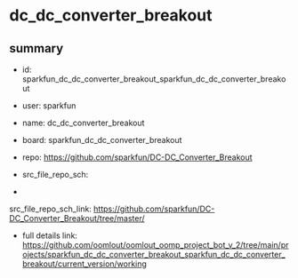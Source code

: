 # dc_dc_converter_breakout
 
## summary 
* id: sparkfun_dc_dc_converter_breakout_sparkfun_dc_dc_converter_breakout
* user: sparkfun
* name: dc_dc_converter_breakout
* board: sparkfun_dc_dc_converter_breakout
* repo: https://github.com/sparkfun/DC-DC_Converter_Breakout



* src_file_repo_sch: 
*
 src_file_repo_sch_link: https://github.com/sparkfun/DC-DC_Converter_Breakout/tree/master/
* full details link: https://github.com/oomlout/oomlout_oomp_project_bot_v_2/tree/main/projects/sparkfun_dc_dc_converter_breakout_sparkfun_dc_dc_converter_breakout/current_version/working  






